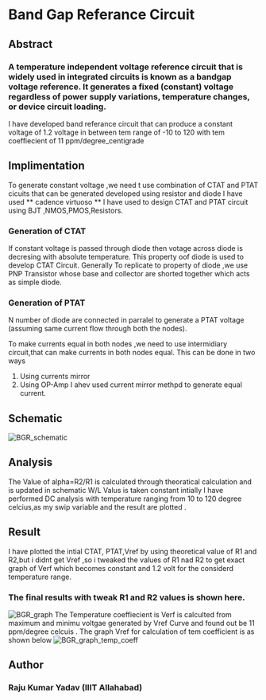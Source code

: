 # Band Gap Referance Circuit
## Abstract 
### A temperature independent voltage reference circuit that is widely used in integrated circuits is known as a bandgap voltage reference. It generates a fixed (constant) voltage regardless of power supply variations, temperature changes, or device circuit loading.
 I have developed band referance circuit that can produce a constant voltage of 1.2 voltage in between tem range of -10 to 120 with tem coeffiecient of 11 ppm/degree_centigrade 
## Implimentation 
 To  generate constant voltage ,we need t use combination of CTAT and PTAT cicuits that can be generated developed using resistor and diode
 I have used ** cadence virtuoso ** I have used to design CTAT and PTAT circuit using BJT ,NMOS,PMOS,Resistors.
 ### Generation of CTAT 
 If constant voltage is passed through diode then votage across diode is decresing with absolute temperature. This property oof diode is used to develop CTAT Circuit. Generally To replicate to property of diode ,we use PNP Transistor whose base and collector are shorted together which acts as simple diode.
 ### Generation of PTAT 
 N number of diode are connected in parralel to generate a PTAT voltage (assuming same current flow through both the nodes).
 
 To make currents equal in both nodes ,we need to use intermidiary circuit,that can make currents in both nodes equal. This can be done in two ways 
 1. Using currents mirror
 2. Using OP-Amp
 I ahev used current mirror methpd to generate equal current.
 ## Schematic
 ![BGR_schematic](https://user-images.githubusercontent.com/115482179/231553807-6137020b-14a5-47e4-a89a-4c7df39da162.png)
## Analysis
The Value of alpha=R2/R1 is calculated through theoratical calculation and is updated in schematic 
W/L Valus is taken constant  intially
I have performed DC analysis with temperature ranging from 10 to 120 degree celcius,as my swip variable and the result are plotted .
## Result
I have plotted the intial CTAT, PTAT,Vref by using theoretical value of R1 and R2,but i didnt get Vref ,so i tweaked the values of R1 nad R2 to get exact graph of Verf which becomes constant and 1.2 volt for the considerd temperature range.
### The final results with tweak R1 and R2 values is shown here.
![BGR_graph](https://user-images.githubusercontent.com/115482179/231555981-bdb110e7-03ea-4504-ab8e-b0266409bfa9.png)
The Temperature coeffiecient is Verf is calculted from maximum and minimu voltgae generated by Vref Curve and found out be 11 ppm/degree celcuis .
The graph Vref for calculation of tem coefficient is as shown below 
![BGR_graph_temp_coeff](https://user-images.githubusercontent.com/115482179/231556452-62ddfb4a-74cb-4c3b-b72c-0ba8c75e7598.png)
## Author
### Raju Kumar Yadav (IIIT Allahabad)
